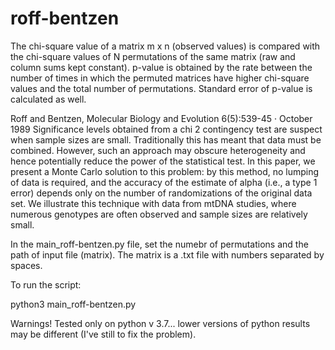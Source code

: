 # roff-bentzen

The chi-square value of a matrix m x n (observed values) is compared with the chi-square values of N permutations of the same matrix (raw and column sums kept constant). p-value is obtained by the rate between the number of times in which the permuted matrices have higher chi-square values and the total number of permutations. Standard error of p-value is calculated as well.

Roff and Bentzen, Molecular Biology and Evolution 6(5):539-45 · October 1989
Significance levels obtained from a chi 2 contingency test are suspect when sample sizes are small. Traditionally this has meant that data must be combined. However, such an approach may obscure heterogeneity and hence potentially reduce the power of the statistical test. In this paper, we present a Monte Carlo solution to this problem: by this method, no lumping of data is required, and the accuracy of the estimate of alpha (i.e., a type 1 error) depends only on the number of randomizations of the original data set. We illustrate this technique with data from mtDNA studies, where numerous genotypes are often observed and sample sizes are relatively small.

In the main_roff-bentzen.py file, set the numebr of permutations and the path of input file (matrix).
The matrix is a .txt file with numbers separated by spaces.

To run the script:

python3 main_roff-bentzen.py

Warnings! Tested only on python v 3.7... lower versions of python results may be different (I've still to fix the problem).

